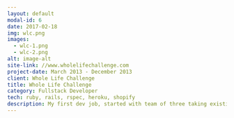 ```yaml
---
layout: default
modal-id: 6
date: 2017-02-18
img: wlc.png
images:
  - wlc-1.png
  - wlc-2.png
alt: image-alt
site-link: //www.wholelifechallenge.com
project-date: March 2013 - December 2013
client: Whole Life Challenge
title: Whole Life Challenge
category: Fullstack Developer
tech: ruby, rails, rspec, heroku, shopify
description: My first dev job, started with team of three taking existing buggy code base and prepare it for launch. My tasks included writing unit and end-to-end test, fixing the authentication process, payment system, and redesign of site.  Unfortunately I don't have any pictures of app when we worked on it but app is still in production.
---
```

